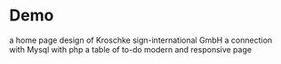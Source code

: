 # Demo
a home page design of Kroschke sign-international GmbH 
a connection with Mysql with php
a table of to-do 
modern and responsive page
